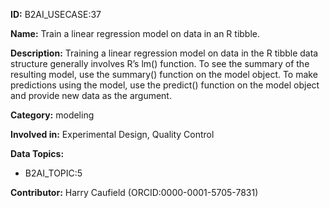 **ID:** B2AI_USECASE:37

**Name:** Train a linear regression model on data in an R tibble.

**Description:** Training a linear regression model on data in the R tibble data structure generally involves R’s lm() function. To see the summary of the resulting model, use the summary() function on the model object. To make predictions using the model, use the predict() function on the model object and provide new data as the argument.

**Category:** modeling

**Involved in:** Experimental Design, Quality Control

**Data Topics:**

- B2AI_TOPIC:5

**Contributor:** Harry Caufield
 (ORCID:0000-0001-5705-7831)


